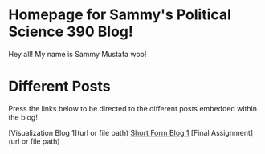 # Homepage for Sammy's Political Science 390 Blog!

Hey all! My name is Sammy Mustafa woo!

# Different Posts

Press the links below to be directed to the different posts embedded within the blog!

[Visualization Blog 1](url or file path)
[Short Form Blog 1](/short_blog_2.md)
[Final Assignment](url or file path)
